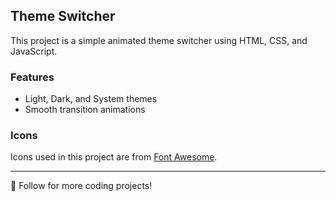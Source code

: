 ## Theme Switcher  

This project is a simple animated theme switcher using HTML, CSS, and JavaScript.  

### Features  
- Light, Dark, and System themes  
- Smooth transition animations 

### Icons  
Icons used in this project are from [Font Awesome](https://fontawesome.com/).  

---
🚀 Follow for more coding projects!  
